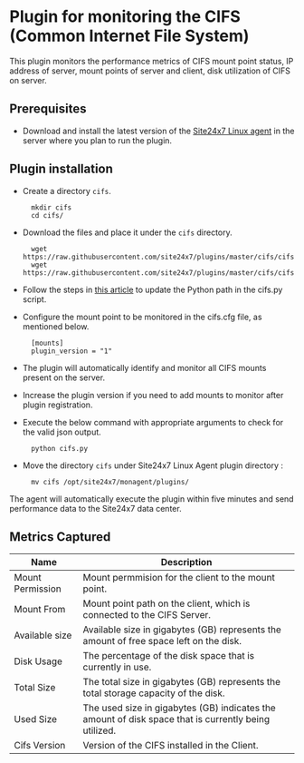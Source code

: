 Plugin for monitoring the CIFS (Common Internet File System)
==============================================

This plugin monitors the performance metrics of CIFS mount point status, IP address of server, mount points of server and client, disk utilization of CIFS on server.

## Prerequisites

- Download and install the latest version of the [Site24x7 Linux agent](https://www.site24x7.com/app/client#/admin/inventory/add-monitor) in the server where you plan to run the plugin. 


## Plugin installation

- Create a directory `cifs`.

		mkdir cifs
  		cd cifs/
  
- Download the files and place it under the `cifs` directory.

		wget https://raw.githubusercontent.com/site24x7/plugins/master/cifs/cifs.py
		wget https://raw.githubusercontent.com/site24x7/plugins/master/cifs/cifs.cfg
  
- Follow the steps in [this article](https://support.site24x7.com/portal/en/kb/articles/updating-python-path-in-a-plugin-script-for-linux-servers) to update the Python path in the cifs.py script.
	
- Configure the mount point to be monitored in the cifs.cfg file, as mentioned below.

		[mounts]
		plugin_version = "1"

- The plugin will automatically identify and monitor all CIFS mounts present on the server.

- Increase the plugin version if you need to add mounts to monitor after plugin registration.

- Execute the below command with appropriate arguments to check for the valid json output.  

		python cifs.py 
		
- Move the directory `cifs` under Site24x7 Linux Agent plugin directory :

		mv cifs /opt/site24x7/monagent/plugins/


The agent will automatically execute the plugin within five minutes and send performance data to the Site24x7 data center.


## Metrics Captured

Name		        | 	Description
---         		|  	 ---
Mount Permission 	|	Mount permmision for the client to the mount point.
Mount From 		|	Mount point path on the client, which is connected to the CIFS Server.
Available size 		|	Available size in gigabytes (GB) represents the amount of free space left on the disk.
Disk Usage 		|	The percentage of the disk space that is currently in use.
Total Size 		|	The total size in gigabytes (GB) represents the total storage capacity of the disk.
Used Size		|	The used size in gigabytes (GB) indicates the amount of disk space that is currently being utilized.
Cifs Version 		|	Version of the CIFS installed in the Client.

